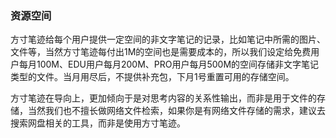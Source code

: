 ### 资源空间

方寸笔迹给每个用户提供一定空间的非文字笔记的记录，比如笔记中所需的图片、文件等，当然方寸笔迹每付出1M的空间也是需要成本的，所以我们设定给免费用户每月100M、EDU用户每月200M、PRO用户每月500M的空间存储非文字笔记类型的文件。当月用尽后，不提供补充包，下月1号重置可用的存储空间。

方寸笔迹在导向上，更加倾向于是对思考内容的关系性输出，而非是用于文件的存储，当然我们也不擅长做网络文件检索，如果你是有网络文件存储的需求，建议去搜索网盘相关的工具，而非是使用方寸笔迹。
